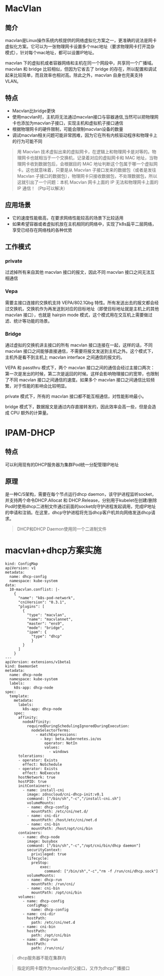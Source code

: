 # MacVlan

## 简介

macvlan是Linux操作系统内核提供的网络虚拟化方案之一，更准确的说法是网卡虚拟化方案。它可以为一张物理网卡设置多个mac地址（要求物理网卡打开混杂模式），针对每个mac地址，都可以设置IP地址。

macvlan 下的虚拟机或者容器网络和主机在同一个网段中，共享同一个广播域。macvlan 和 bridge 比较相似，但因为它省去了 bridge 的存在，所以配置和调试起来比较简单，而且效率也相对高。除此之外，macvlan 自身也完美支持 VLAN。

## 特点

- Macvlan比bridge更快
- 使用macvlan时，主机将无法通过macvlan接口与容器通信,当然可以把物理网卡也添加为macvlan子接口，实现主机和虚拟机子接口通信
- 根据物理网卡的硬件限制，可能会限制macvlan设备的数量
- 调试macvlan相关问题可能非常困难，因为它在所有内核驱动程序和物理卡上的行为可能不同

>   用 Macvlan 技术虚拟出来的虚拟网卡，在逻辑上和物理网卡是对等的。物理网卡也就相当于一个交换机，记录着对应的虚拟网卡和 MAC 地址，当物理网卡收到数据包后，会根据目的 MAC 地址判断这个包属于哪一个虚拟网卡。这也就意味着，只要是从 Macvlan 子接口发来的数据包（或者是发往 Macvlan 子接口的数据包），物理网卡只接收数据包，不处理数据包，所以这就引出了一个问题：本机 Macvlan 网卡上面的 IP 无法和物理网卡上面的 IP 通信！（Ptp可以解决）

## 应用场景

- 它的速度性能极高，在要求网络性能较高的场景下比较适用
- 如果希望容器或者虚拟机放在主机相同的网络中，实现了k8s扁平二层网络，享受已经存在网络栈的各种优势

## 工作模式

### private

过滤掉所有来自其他 macvlan 接口的报文，因此不同 macvlan 接口之间无法互相通信

### Vepa

需要主接口连接的交换机支持 VEPA/802.1Qbg 特性。所有发送出去的报文都会经过交换机，交换机作为再发送到对应的目标地址（即使目标地址就是主机上的其他 macvlan 接口），也就是 hairpin mode 模式，这个模式用在交互机上需要做过滤、统计等功能的场景。

### Bridge

通过虚拟的交换机讲主接口的所有 macvlan 接口连接在一起，这样的话，不同 macvlan 接口之间能够直接通信，不需要将报文发送到主机之外。这个模式下，主机外是看不到主机上 macvlan interface 之间通信的报文的。

VEPA 和 passthru 模式下，两个 macvlan 接口之间的通信会经过主接口两次：第一次是发出的时候，第二次是返回的时候。这样会影响物理接口的宽带，也限制了不同 macvlan 接口之间通信的速度。如果多个 macvlan 接口之间通信比较频繁，对于性能的影响会比较明显。

private 模式下，所有的 macvlan 接口都不能互相通信，对性能影响最小。

bridge 模式下，数据报文是通过内存直接转发的，因此效率会高一些，但是会造成 CPU 额外的计算量。

# IPAM-DHCP

## 特点

可以利用现有的DHCP服务器为集群Pod统一分配管理IP地址

## 原理

是一种C/S架构，需要在每个节点运行dhcp daemon，该守护进程监听socket，并支持两个命令DHCP.Allocat 和 DHCP.Release，分别用于kubelet在创建/删除Pod时使用dhcp二进制文件通过前面的socket向守护进程发起调用，完成IP地址的申请和注销。在这里，dhcp守护进程将充当dhcp客户机并向网络发送dhcp请求。

>   DHCP和DHCP Daemon使用同一个二进制文件

# macvlan+dhcp方案实施
```
kind: ConfigMap
apiVersion: v1
metadata:
  name: dhcp-config
  namespace: kube-system
data:
  10-macvlan.conflist: |-
    {
      "name": "k8s-pod-network",
      "cniVersion": "0.3.1",
      "plugins": [
        {
          "type": "macvlan",  
          "name": "macvlannet",
          "master": "ens9",
          "mode": "bridge",
          "ipam": {     
            "type": "dhcp"
            }
        }
      ]
    }
---
apiVersion: extensions/v1beta1
kind: DaemonSet
metadata:
  name: dhcp-node
  namespace: kube-system
  labels:
    k8s-app: dhcp-node
spec:
  template:
    metadata:
      labels:
        k8s-app: dhcp-node
    spec:
      affinity:
        nodeAffinity:
          requiredDuringSchedulingIgnoredDuringExecution:
            nodeSelectorTerms:
              - matchExpressions:
                - key: beta.kubernetes.io/os
                  operator: NotIn
                  values:
                    - windows
      tolerations:
      - operator: Exists
        effect: NoSchedule
      - operator: Exists
        effect: NoExecute
      hostNetwork: true
      hostPID: true
      initContainers:
        - name: install-cni
          image: zdnscloud/cni-dhcp-init:v0.1
          command: ["/bin/sh","-c","/install-cni.sh"]
          volumeMounts:
          - name: dhcp-config
            mountPath: /etc/cni/net.d/
          - name: cni-dir
            mountPath: /host/etc/cni/net.d
          - name: cni-bin
            mountPath: /host/opt/cni/bin
      containers:
        - name: dhcp-node
          image: busybox
          command: ["/bin/sh","-c","/opt/cni/bin/dhcp daemon"]
          securityContext:
            privileged: true
          lifecycle:
            preStop:
                exec:
                  command: ["/bin/sh","-c","rm -f /run/cni/dhcp.sock"]
          volumeMounts:
          - name: dhcp-run
            mountPath: /run/cni/
          - name: cni-bin
            mountPath: /opt/cni/bin
      volumes:
        - name: dhcp-config
          configMap:
            name: dhcp-config
        - name: cni-dir
          hostPath:
            path: /etc/cni/net.d
        - name: cni-bin
          hostPath:
            path: /opt/cni/bin
        - name: dhcp-run
          hostPath:
            path: /run/cni/
```
>   dhcp服务器不能在集群内

>   指定的网卡既作为macvlan的父接口，又作为dhcp广播接口
